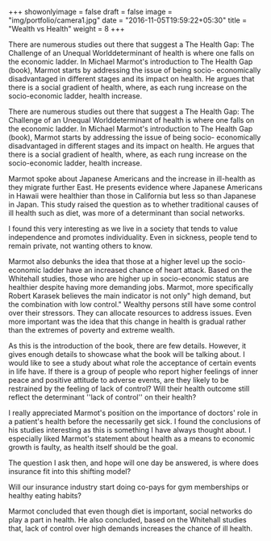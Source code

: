 +++
showonlyimage = false
draft = false
image = "img/portfolio/camera1.jpg"
date = "2016-11-05T19:59:22+05:30"
title = "Wealth vs Health"
weight = 8
+++


There are numerous studies out there that suggest a The Health Gap: The Challenge of an Unequal Worlddeterminant of health is where one falls on the economic ladder. In Michael Marmot's introduction to The Health Gap (book), Marmot starts by addressing the issue of being socio-
economically disadvantaged in different stages and its impact on health. He argues that there is a social gradient of health, where, as each rung increase on the socio-economic ladder, health increase.

<!--more-->

There are numerous studies out there that suggest a The Health Gap: The Challenge of an Unequal Worlddeterminant of health is where one falls on the economic ladder. In Michael Marmot's introduction to The Health Gap (book), Marmot starts by addressing the issue of being socio-
economically disadvantaged in different stages and its impact on health. He argues that there is a social gradient of health, where, as each rung increase on the socio-economic ladder, health increase.

Marmot spoke about Japanese Americans and the increase in ill-health as they migrate further East. He presents evidence where Japanese Americans in Hawaii were healthier than those in California but less so than Japanese in Japan.  This study raised the question as to whether traditional causes of ill health such as diet, was more of a determinant than social networks.

I found this very interesting as we live in a society that tends to value independence and promotes individuality. Even in sickness, people tend to remain private, not wanting others to know.


Marmot also debunks the idea that those at a higher level up the socio-economic ladder have an increased chance of heart attack. Based on the Whitehall studies, those who are higher up in socio-economic status are healthier despite having more demanding jobs. Marmot, more specifically Robert Karasek believes the main indicator is not only" high demand, but the combination with low control." Wealthy persons still have some control over their stressors. They can allocate resources to address issues.  Even more important was the idea that this change in health is gradual rather than the extremes of poverty and extreme wealth.

As this is the introduction of the book, there are few details. However, it gives enough details to showcase what the book will be talking about. I would like to see a study about what role the acceptance of certain events in life have. If there is a group of people who report higher feelings of inner peace and positive attitude to adverse events, are they likely to be restrained by the feeling of lack of control? Will their health outcome still reflect the determinant ''lack of control'' on their health?

I really appreciated Marmot's position on the importance of doctors' role in a patient's health before the necessarily get sick. I found the conclusions of his studies interesting as this is something I have always thought about. I especially liked Marmot's statement about health as a means to economic growth is faulty, as health itself should be the goal.

The question I ask then, and hope will one day be answered, is where does insurance fit into this shifting model?

Will our insurance industry start doing co-pays for gym memberships or healthy eating habits?

Marmot concluded that even though diet is important, social networks do play a part in health. He also concluded, based on the Whitehall studies that, lack of control over high demands increases the chance of ill health.

